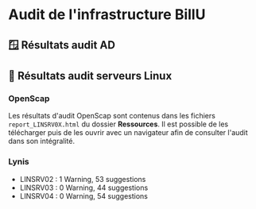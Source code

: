 # Audit de l'infrastructure BillU

## 🪟 Résultats audit AD

## 🐧 Résultats audit serveurs Linux

### OpenScap

Les résultats d'audit OpenScap sont contenus dans les fichiers `report_LINSRV0X.html` du dossier **Ressources**. Il est possible de les télécharger puis de les ouvrir avec un navigateur afin de consulter l'audit dans son intégralité.

### Lynis

* LINSRV02 : 1 Warning, 53 suggestions
* LINSRV03 : 0 Warning, 44 suggestions
* LINSRV04 : 0 Warning, 54 suggestions
